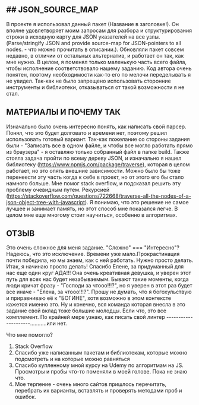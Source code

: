 ## ## JSON_SOURCE_MAP
В проекте я использовал данный пакет (Название в заголовке!). Он вполне удовлетворяет моим запросам для разбора и структурирования строки в исходную карту для JSON указателей на все узлы. (Parse/stringify JSON and provide source-map for JSON-pointers to all nodes. - что можно прочитать в описании.). Обновляли пакет совсем недавно, в отличии от остальных альтернатив, и работает он так, как мне нужно. В целом, я поменял только маленькую часть всего файла, чтобы исполнение соответствовало нашему заданию. Код автора очень понятен, поэтому необходимости как-то его по мелочи переделывать я не увидел. Так-как не было запрещено использовать сторонние инструменты и библиотеки, отказываться от такой возможности я не стал.

## МАТЕРИАЛЫ И ПОЧЕМУ ТАК
Изначально было очень интересно понять, как написать свой парсер. Понял, что это будет долговато и времени нет, поэтому решил использовать готовый вариант. 
Так-как пожелание со стороны задания были - "Записать все в одном файле, и чтобы все могло работать прямо из браузера" - я оставляю только собранный файл в папке build. Также стояла задача пройти по всему дереву JSON, и изначально я нашел библиотеку (https://www.npmjs.com/package/traverse), которая в целом работает, но это опять внешние зависимости. Можно было бы тоже перенеести эту часть когда к себе в проект, но от этого его бы стало намного больше. Мне помог stack overflow, и подсказал решить эту проблему очевидным путем. Рекурсией (https://stackoverflow.com/questions/722668/traverse-all-the-nodes-of-a-json-object-tree-with-javascript). Я понимаю, что это решение не самое лучшее и занимает память, но этот способ мне показался легче. В целом мне еще многому стоит научиться, особенно в алгоритмах.


## ОТЗЫВ
Это очень сложное для меня задание. "Сложно" === "Интересно"? Надеюсь, что это исключение. Времени уже мало.Прокрастинация почти победила, но мы знаем, как с ней работать. Нужно просто делать. Итак, я начинаю просто делать!  Спасибо Елене, за придуманный для нас еще один круг АДА!!! Она очень креативная девушка, и уверен этот путь для всех нас будет незабываемым. Бывают такие моменты, когда люди кричат фразу - "Господи за чтооо!!!?", но я уверен в этот раз будет все иначе - "Елена, за чтооо!!!?". Прошу не думать, что я богохульствую и приравниваю её к "БОГИНЕ", хотя возможно в этом контексте кажется именно это. Ну и конечно, вся команда которая внесла в это задание свой вклад тоже большие молодцы. Если что, это все комплемент. По крайней мере узнаю, как писать свой линтер ---------------------...........или нет.


Что мне помогло?
1. Stack Overflow
2. Спасибо уже написанным пакетам и библиотекам, которые можно подсмотреть и на которые можно равняться
3. Спасибо купленному мной курсу на Udemy по алгоритмам на JS. Просмотры и пробы что-то поменяли в моей голове. Пока не знаю что.
4. Мое терпение - очень много сайтов пришлось перечитать, перебрать их варианты, вставлять и проверять методами проб и ошибок. 